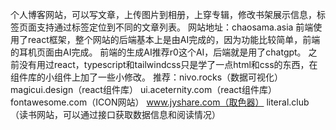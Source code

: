个人博客网站，可以写文章，上传图片到相册，上穿专辑，修改书架展示信息，标签页面支持通过标签定位到不同的文章列表。
网站地址：chaosama.asia
前端使用了react框架，整个网站的后端基本上是由AI完成的，因为功能比较简单，前端的耳机页面由AI完成。
前端的生成AI推荐r0这个AI，后端就是用了chatgpt。
之前没有用过react，typescript和tailwindcss只是学了一点html和css的东西，在组件库的小组件上加了一些小修改。
推荐：nivo.rocks（数据可视化）
      magicui.design（react组件库）
      ui.aceternity.com（react组件库）
      fontawesome.com（ICON网站）
      www.jyshare.com（取色器）
      literal.club（读书网站，可以通过接口获取数据信息和阅读情况）
      
